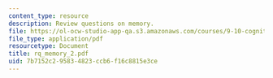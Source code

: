 ```yaml
---
content_type: resource
description: Review questions on memory.
file: https://ol-ocw-studio-app-qa.s3.amazonaws.com/courses/9-10-cognitive-neuroscience-spring-2006/7b7152c295834823ccb6f16c8815e3ce_rq_memory_2.pdf
file_type: application/pdf
resourcetype: Document
title: rq_memory_2.pdf
uid: 7b7152c2-9583-4823-ccb6-f16c8815e3ce
---
```

